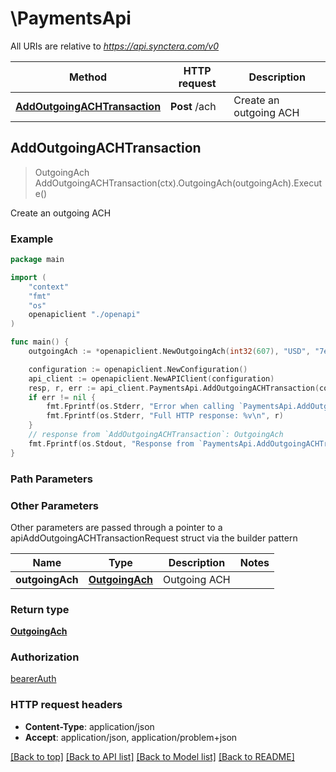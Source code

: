 # \PaymentsApi

All URIs are relative to *https://api.synctera.com/v0*

Method | HTTP request | Description
------------- | ------------- | -------------
[**AddOutgoingACHTransaction**](PaymentsApi.md#AddOutgoingACHTransaction) | **Post** /ach | Create an outgoing ACH



## AddOutgoingACHTransaction

> OutgoingAch AddOutgoingACHTransaction(ctx).OutgoingAch(outgoingAch).Execute()

Create an outgoing ACH



### Example

```go
package main

import (
    "context"
    "fmt"
    "os"
    openapiclient "./openapi"
)

func main() {
    outgoingAch := *openapiclient.NewOutgoingAch(int32(607), "USD", "7e64ebf9-31ab-4cbc-9562-b6e4c2cb988c", "debit", "852f90e6-3327-4b20-a0cd-0bf2a469515a", "d29e4b65-8999-4a51-8fec-1b64c93d1328", *openapiclient.NewRiskData()) // OutgoingAch | Outgoing ACH

    configuration := openapiclient.NewConfiguration()
    api_client := openapiclient.NewAPIClient(configuration)
    resp, r, err := api_client.PaymentsApi.AddOutgoingACHTransaction(context.Background()).OutgoingAch(outgoingAch).Execute()
    if err != nil {
        fmt.Fprintf(os.Stderr, "Error when calling `PaymentsApi.AddOutgoingACHTransaction``: %v\n", err)
        fmt.Fprintf(os.Stderr, "Full HTTP response: %v\n", r)
    }
    // response from `AddOutgoingACHTransaction`: OutgoingAch
    fmt.Fprintf(os.Stdout, "Response from `PaymentsApi.AddOutgoingACHTransaction`: %v\n", resp)
}
```

### Path Parameters



### Other Parameters

Other parameters are passed through a pointer to a apiAddOutgoingACHTransactionRequest struct via the builder pattern


Name | Type | Description  | Notes
------------- | ------------- | ------------- | -------------
 **outgoingAch** | [**OutgoingAch**](OutgoingAch.md) | Outgoing ACH | 

### Return type

[**OutgoingAch**](OutgoingAch.md)

### Authorization

[bearerAuth](../README.md#bearerAuth)

### HTTP request headers

- **Content-Type**: application/json
- **Accept**: application/json, application/problem+json

[[Back to top]](#) [[Back to API list]](../README.md#documentation-for-api-endpoints)
[[Back to Model list]](../README.md#documentation-for-models)
[[Back to README]](../README.md)

